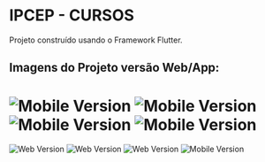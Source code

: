 # IPCEP - CURSOS

Projeto construído usando o Framework Flutter.

## Imagens do Projeto versão Web/App:

![Mobile Version](/assets/images/github/imagem2_app.png)
![Mobile Version](/assets/images/github/imagem1_app.png)
![Mobile Version](/assets/images/github/imagem3_app.png)
![Mobile Version](/assets/images/github/imagem4_app.png)
===
![Web Version](/assets/images/github/imagem1.png)
![Web Version](/assets/images/github/imagem2.png)
![Web Version](/assets/images/github/imagem3.png)
![Mobile Version](/assets/images/github/imagem4.png)





